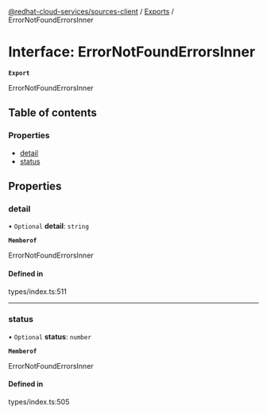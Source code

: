 [@redhat-cloud-services/sources-client](../README.md) / [Exports](../modules.md) / ErrorNotFoundErrorsInner

# Interface: ErrorNotFoundErrorsInner

**`Export`**

ErrorNotFoundErrorsInner

## Table of contents

### Properties

- [detail](ErrorNotFoundErrorsInner.md#detail)
- [status](ErrorNotFoundErrorsInner.md#status)

## Properties

### detail

• `Optional` **detail**: `string`

**`Memberof`**

ErrorNotFoundErrorsInner

#### Defined in

types/index.ts:511

___

### status

• `Optional` **status**: `number`

**`Memberof`**

ErrorNotFoundErrorsInner

#### Defined in

types/index.ts:505
